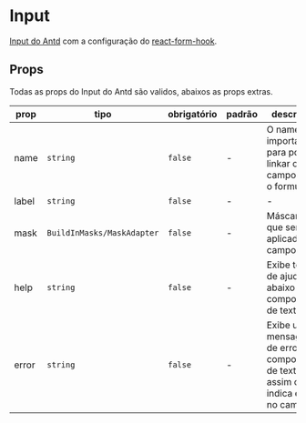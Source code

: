 # Input

[Input do Antd](https://ant.design/components/input/) com a
configuração do [react-form-hook](https://react-hook-form.com).

## Props

Todas as props do Input do Antd são validos, abaixos as props extras.

| prop  | tipo                       | obrigatório | padrão | descrição                                                                           |
| ----- | -------------------------- | ----------- | ------ | ----------------------------------------------------------------------------------- |
| name  | `string`                   | `false`     | -      | O name é importante para poder linkar o campo com o formulário                      |
| label | `string`                   | `false`     | -      | -                                                                                   |
| mask  | `BuildInMasks/MaskAdapter` | `false`     | -      | Máscara que será aplicada no campo.                                                 |
| help  | `string`                   | `false`     | -      | Exibe texto de ajuda abaixo do componente de texto.                                 |
| error | `string`                   | `false`     | -      | Exibe uma mensagem de erro no componente de texto, assim como indica erro no campo. |
